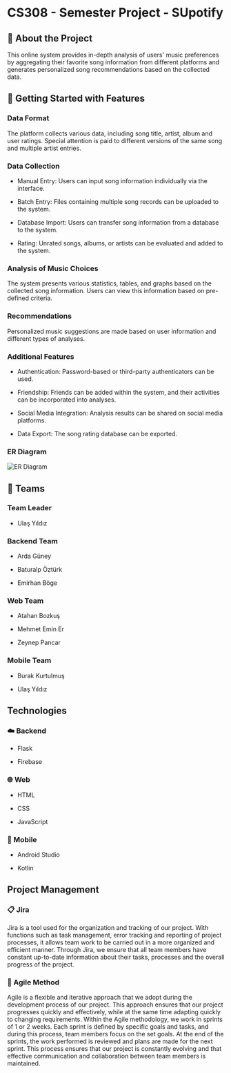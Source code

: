 # CS308 - Semester Project - SUpotify

## 🎵 About the Project

This online system provides in-depth analysis of users' music preferences by aggregating their favorite song information from different platforms and generates personalized song recommendations based on the collected data.

## 🚀 Getting Started with Features

### Data Format

The platform collects various data, including song title, artist, album and user ratings. Special attention is paid to different versions of the same song and multiple artist entries.

### Data Collection
   
  * Manual Entry: Users can input song information individually via the interface.
  
  * Batch Entry: Files containing multiple song records can be uploaded to the system.
  
  * Database Import: Users can transfer song information from a database to the system.
  
  * Rating: Unrated songs, albums, or artists can be evaluated and added to the system.

### Analysis of Music Choices

  The system presents various statistics, tables, and graphs based on the collected song information. Users can view this information based on pre-defined criteria.

### Recommendations 

  Personalized music suggestions are made based on user information and different types of analyses.

### Additional Features
   
  * Authentication: Password-based or third-party authenticators can be used.

  * Friendship: Friends can be added within the system, and their activities can be incorporated into analyses.
  
  * Social Media Integration: Analysis results can be shared on social media platforms.
  
  * Data Export: The song rating database can be exported.

### ER Diagram

![ER Diagram](ErDiagram.png)

## 👥 Teams

### Team Leader

   * Ulaş Yıldız

### Backend Team

   * Arda Güney
   
   * Baturalp Öztürk
   
   * Emirhan Böge

### Web Team

   * Atahan Bozkuş
   
   * Mehmet Emin Er
   
   * Zeynep Pancar

### Mobile Team

   * Burak Kurtulmuş
   
   * Ulaş Yıldız

## Technologies 

### ☁️ Backend

   * Flask
   
   * Firebase

### 🌐 Web

   * HTML
   
   * CSS
   
   * JavaScript

### 📱 Mobile

   * Android Studio
   
   * Kotlin

## Project Management

### 📋 Jira

Jira is a tool used for the organization and tracking of our project. With functions such as task management, error tracking and reporting of project processes, it allows team work to be carried out in a more organized and efficient manner. Through Jira, we ensure that all team members have constant up-to-date information about their tasks, processes and the overall progress of the project.

### 🔁 Agile Method

Agile is a flexible and iterative approach that we adopt during the development process of our project. This approach ensures that our project progresses quickly and effectively, while at the same time adapting quickly to changing requirements. Within the Agile methodology, we work in sprints of 1 or 2 weeks. Each sprint is defined by specific goals and tasks, and during this process, team members focus on the set goals. At the end of the sprints, the work performed is reviewed and plans are made for the next sprint. This process ensures that our project is constantly evolving and that effective communication and collaboration between team members is maintained.
